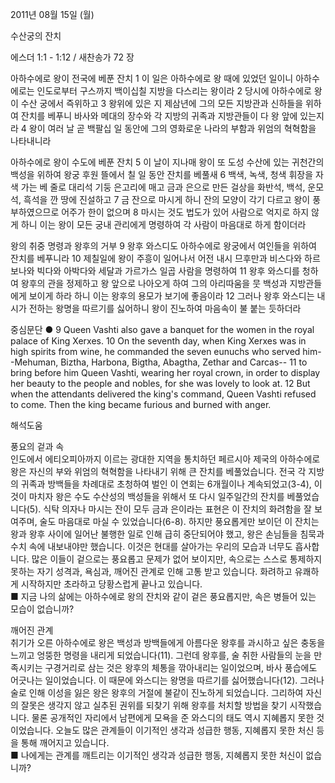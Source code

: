 2011년 08월 15일 (월)

수산궁의 잔치



에스더 1:1 - 1:12 / 새찬송가 72 장


아하수에로 왕이 전국에 베푼 잔치
1 이 일은 아하수에로 왕 때에 있었던 일이니 아하수에로는 인도로부터 구스까지 백이십칠 지방을 다스리는 왕이라 2 당시에 아하수에로 왕이 수산 궁에서 즉위하고 3 왕위에 있은 지 제삼년에 그의 모든 지방관과 신하들을 위하여 잔치를 베푸니 바사와 메대의 장수와 각 지방의 귀족과 지방관들이 다 왕 앞에 있는지라 4 왕이 여러 날 곧 백팔십 일 동안에 그의 영화로운 나라의 부함과 위엄의 혁혁함을 나타내니라   

아하수에로 왕이 수도에 베푼 잔치 
5 이 날이 지나매 왕이 또 도성 수산에 있는 귀천간의 백성을 위하여 왕궁 후원 뜰에서 칠 일 동안 잔치를 베풀새 6 백색, 녹색, 청색 휘장을 자색 가는 베 줄로 대리석 기둥 은고리에 매고 금과 은으로 만든 걸상을 화반석, 백석, 운모석, 흑석을 깐 땅에 진설하고 7 금 잔으로 마시게 하니 잔의 모양이 각기 다르고 왕이 풍부하였으므로 어주가 한이 없으며 8 마시는 것도 법도가 있어 사람으로 억지로 하지 않게 하니 이는 왕이 모든 궁내 관리에게 명령하여 각 사람이 마음대로 하게 함이더라   

왕의 취중 명령과 왕후의 거부 
9 왕후 와스디도 아하수에로 왕궁에서 여인들을 위하여 잔치를 베푸니라 10 제칠일에 왕이 주흥이 일어나서 어전 내시 므후만과 비스다와 하르보나와 빅다와 아박다와 세달과 가르가스 일곱 사람을 명령하여 11 왕후 와스디를 청하여 왕후의 관을 정제하고 왕 앞으로 나아오게 하여 그의 아리따움을 뭇 백성과 지방관들에게 보이게 하라 하니 이는 왕후의 용모가 보기에 좋음이라 12 그러나 왕후 와스디는 내시가 전하는 왕명을 따르기를 싫어하니 왕이 진노하여 마음속이 불 붙는 듯하더라   

중심문단 ● 9 Queen Vashti also gave a banquet for the women in the royal palace of King Xerxes. 10 On the seventh day, when King Xerxes was in high spirits from wine, he commanded the seven eunuchs who served him--Mehuman, Biztha, Harbona, Bigtha, Abagtha, Zethar and Carcas-- 11 to bring before him Queen Vashti, wearing her royal crown, in order to display her beauty to the people and nobles, for she was lovely to look at. 12 But when the attendants delivered the king's command, Queen Vashti refused to come. Then the king became furious and burned with anger.

해석도움





풍요의 겉과 속  
인도에서 에티오피아까지 이르는 광대한 지역을 통치하던 페르시아 제국의 아하수에로 왕은 자신의 부와 위엄의 혁혁함을 나타내기 위해 큰 잔치를 베풀었습니다. 전국 각 지방의 귀족과 방백들을 차례대로 초청하여 벌인 이 연회는 6개월이나 계속되었고(3-4), 이것이 마치자 왕은 수도 수산성의 백성들을 위해서 또 다시 일주일간의 잔치를 베풀었습니다(5). 식탁 의자나 마시는 잔이 모두 금과 은이라는 표현은 이 잔치의 화려함을 잘 보여주며, 술도 마음대로 마실 수 있었습니다(6-8). 하지만 풍요롭게만 보이던 이 잔치는 왕과 왕후 사이에 일어난 불행한 일로 인해 급히 중단되어야 했고, 왕은 손님들을 침묵과 수치 속에 내보내야만 했습니다. 이것은 현대를 살아가는 우리의 모습과 너무도 흡사합니다. 많은 이들이 겉으로는 풍요롭고 문제가 없어 보이지만, 속으로는 스스로 통제하지 못하는 자기 성격과, 욕심과, 깨어진 관계로 인해 고통 받고 있습니다. 화려하고 유쾌하게 시작하지만 초라하고 당황스럽게 끝나고 있습니다.   
■ 지금 나의 삶에는 아하수에로 왕의 잔치와 같이 겉은 풍요롭지만, 속은 병들어 있는 모습이 없습니까? 

깨어진 관계  
취기가 오른 아하수에로 왕은 백성과 방백들에게 아름다운 왕후를 과시하고 싶은 충동을 느끼고 엉뚱한 명령을 내리게 되었습니다(11). 그런데 왕후를, 술 취한 사람들의 눈을 만족시키는 구경거리로 삼는 것은 왕후의 체통을 깎아내리는 일이었으며, 바사 풍습에도 어긋나는 일이었습니다. 이 때문에 와스디는 왕명을 따르기를 싫어했습니다(12). 그러나 술로 인해 이성을 잃은 왕은 왕후의 거절에 불같이 진노하게 되었습니다. 그리하여 자신의 잘못은 생각지 않고 실추된 권위를 되찾기 위해 왕후를 처치할 방법을 찾기 시작했습니다. 물론 공개적인 자리에서 남편에게 모욕을 준 와스디의 태도 역시 지혜롭지 못한 것이었습니다. 오늘도 많은 관계들이 이기적인 생각과 성급한 행동, 지혜롭지 못한 처신 등을 통해 깨어지고 있습니다.  
■ 나에게는 관계를 깨트리는 이기적인 생각과 성급한 행동, 지혜롭지 못한 처신이 없습니까?